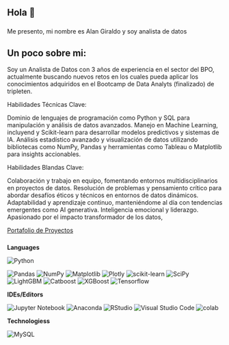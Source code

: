 ## Hola 👋

###

<p align="left">Me presento, mi nombre es Alan Giraldo y soy analista de datos </p>

###

<h2 align="left">Un poco sobre mi:</h2>

Soy un Analista de Datos con 3 años de experiencia en el sector del BPO, actualmente buscando nuevos retos en los cuales pueda aplicar los conocimientos adquiridos en el Bootcamp de Data Analyts (finalizado) de tripleten.

Habilidades Técnicas Clave:

Dominio de lenguajes de programación como Python y SQL para manipulación y análisis de datos avanzados.
Manejo en Machine Learning, incluyend y Scikit-learn para desarrollar modelos predictivos y sistemas de IA.
Análisis estadístico avanzado y visualización de datos utilizando bibliotecas como NumPy, Pandas y herramientas como Tableau o Matplotlib para insights accionables.

Habilidades Blandas Clave:

Colaboración y trabajo en equipo, fomentando entornos multidisciplinarios en proyectos de datos.
Resolución de problemas y pensamiento crítico para abordar desafíos éticos y técnicos en entornos de datos dinámicos.
Adaptabilidad y aprendizaje continuo, manteniéndome al día con tendencias emergentes como AI generativa.
Inteligencia emocional y liderazgo.
Apasionado por el impacto transformador de los datos, 


[Portafolio de Proyectos](https://github.com/algiraldo92/DataAnalytics.git)
  <img width="12" />
  
</div>

###
**Languages**

![Python](https://img.shields.io/badge/python-3670A0?style=for-the-badge&logo=python&logoColor=ffdd54) 

![Pandas](https://img.shields.io/badge/pandas-%23150458.svg?style=for-the-badge&logo=pandas&logoColor=white) ![NumPy](https://img.shields.io/badge/numpy-%23013243.svg?style=for-the-badge&logo=numpy&logoColor=white) ![Matplotlib](https://img.shields.io/badge/Matplotlib-%23ffffff.svg?style=for-the-badge&logo=Matplotlib&logoColor=black) ![Plotly](https://img.shields.io/badge/Plotly-%233F4F75.svg?style=for-the-badge&logo=plotly&logoColor=white) ![scikit-learn](https://img.shields.io/badge/scikit--learn-%23F7931E.svg?style=for-the-badge&logo=scikit-learn&logoColor=white) ![SciPy](https://img.shields.io/badge/SciPy-%230C55A5.svg?style=for-the-badge&logo=scipy&logoColor=%white) ![LightGBM](https://img.shields.io/badge/LightGBM-black?style=for-the-badge&logo=lightgbm&logoColor=4E9BCD) ![Catboost](https://img.shields.io/badge/Catboost-%23E7EEF0.svg?style=for-the-badge&logo=catboost&logoColor=%2302A8EF) ![XGBoost](https://img.shields.io/badge/XGBoost-%23F46800.svg?style=for-the-badge&logo=xgboost&logoColor=white) ![Tensorflow](https://img.shields.io/badge/TensorFlow-FF6F00.svg?style=for-the-badge&logo=TensorFlow&logoColor=white)

**IDEs/Editors**

![Jupyter Notebook](https://img.shields.io/badge/jupyter-%23FA0F00.svg?style=for-the-badge&logo=jupyter&logoColor=white) ![Anaconda](https://img.shields.io/badge/Anaconda-%2344A833.svg?style=for-the-badge&logo=anaconda&logoColor=white) ![RStudio](https://img.shields.io/badge/RStudio-4285F4?style=for-the-badge&logo=rstudio&logoColor=white) ![Visual Studio Code](https://img.shields.io/badge/Visual%20Studio%20Code-0078d7.svg?style=for-the-badge&logo=visual-studio-code&logoColor=white) ![colab](https://img.shields.io/badge/Google%20Colab-F9AB00.svg?style=for-the-badge&logo=Google-Colab&logoColor=white) 

**Technologiess**

![MySQL](https://img.shields.io/badge/mysql-%2300f.svg?style=for-the-badge&logo=mysql&logoColor=white)
